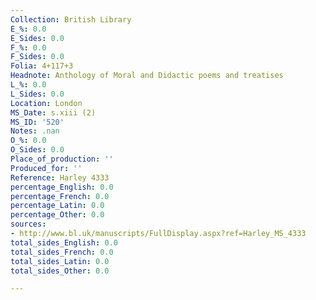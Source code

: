 ```yaml
---
Collection: British Library
E_%: 0.0
E_Sides: 0.0
F_%: 0.0
F_Sides: 0.0
Folia: 4+117+3
Headnote: Anthology of Moral and Didactic poems and treatises
L_%: 0.0
L_Sides: 0.0
Location: London
MS_Date: s.xiii (2)
MS_ID: '520'
Notes: .nan
O_%: 0.0
O_Sides: 0.0
Place_of_production: ''
Produced_for: ''
Reference: Harley 4333
percentage_English: 0.0
percentage_French: 0.0
percentage_Latin: 0.0
percentage_Other: 0.0
sources:
- http://www.bl.uk/manuscripts/FullDisplay.aspx?ref=Harley_MS_4333
total_sides_English: 0.0
total_sides_French: 0.0
total_sides_Latin: 0.0
total_sides_Other: 0.0

---
```

